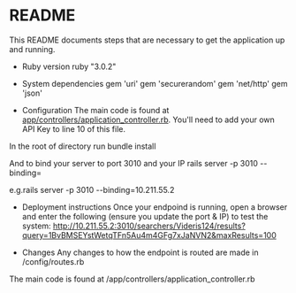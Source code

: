 # README
This README documents steps that are necessary to get the application up and running.

* Ruby version
ruby "3.0.2"


* System dependencies
gem 'uri'
gem 'securerandom'
gem 'net/http'
gem 'json'


* Configuration
The main code is found at [app/controllers/application_controller.rb](app/controllers/application_controller.rb). You'll need to add your own API Key to line 10 of this file.

In the root of directory run
bundle install  

And to bind your server to port 3010 and your IP
rails server -p 3010 --binding=<IP-OF-YOUR-HOST>

e.g.rails server -p 3010 --binding=10.211.55.2


* Deployment instructions
Once your endpoind is running, open a browser and enter the following (ensure you update the port & IP) to test the system:
http://10.211.55.2:3010/searchers/Videris124/results?query=1BvBMSEYstWetqTFn5Au4m4GFg7xJaNVN2&maxResults=100


* Changes
Any changes to how the endpoint is routed are made in /config/routes.rb

The main code is found at /app/controllers/application_controller.rb
